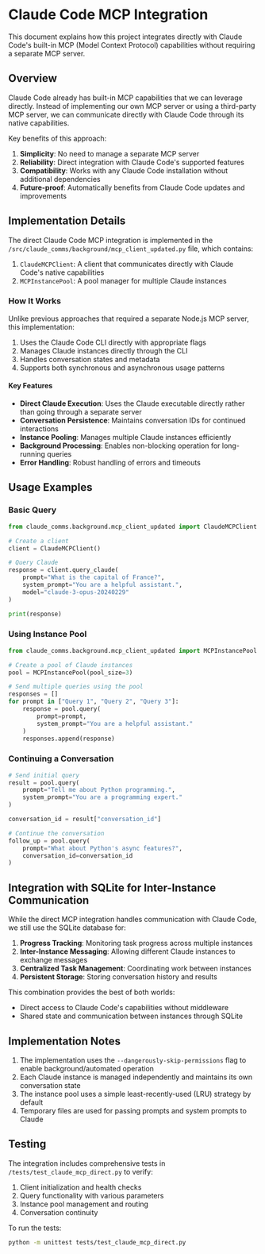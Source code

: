 # Claude Code MCP Integration

This document explains how this project integrates directly with Claude Code's built-in MCP (Model Context Protocol) capabilities without requiring a separate MCP server.

## Overview

Claude Code already has built-in MCP capabilities that we can leverage directly. Instead of implementing our own MCP server or using a third-party MCP server, we can communicate directly with Claude Code through its native capabilities.

Key benefits of this approach:

1. **Simplicity**: No need to manage a separate MCP server
2. **Reliability**: Direct integration with Claude Code's supported features
3. **Compatibility**: Works with any Claude Code installation without additional dependencies
4. **Future-proof**: Automatically benefits from Claude Code updates and improvements

## Implementation Details

The direct Claude Code MCP integration is implemented in the `/src/claude_comms/background/mcp_client_updated.py` file, which contains:

1. `ClaudeMCPClient`: A client that communicates directly with Claude Code's native capabilities
2. `MCPInstancePool`: A pool manager for multiple Claude instances

### How It Works

Unlike previous approaches that required a separate Node.js MCP server, this implementation:

1. Uses the Claude Code CLI directly with appropriate flags
2. Manages Claude instances directly through the CLI
3. Handles conversation states and metadata
4. Supports both synchronous and asynchronous usage patterns

#### Key Features

- **Direct Claude Execution**: Uses the Claude executable directly rather than going through a separate server
- **Conversation Persistence**: Maintains conversation IDs for continued interactions
- **Instance Pooling**: Manages multiple Claude instances efficiently
- **Background Processing**: Enables non-blocking operation for long-running queries
- **Error Handling**: Robust handling of errors and timeouts

## Usage Examples

### Basic Query

```python
from claude_comms.background.mcp_client_updated import ClaudeMCPClient

# Create a client
client = ClaudeMCPClient()

# Query Claude
response = client.query_claude(
    prompt="What is the capital of France?",
    system_prompt="You are a helpful assistant.",
    model="claude-3-opus-20240229"
)

print(response)
```

### Using Instance Pool

```python
from claude_comms.background.mcp_client_updated import MCPInstancePool

# Create a pool of Claude instances
pool = MCPInstancePool(pool_size=3)

# Send multiple queries using the pool
responses = []
for prompt in ["Query 1", "Query 2", "Query 3"]:
    response = pool.query(
        prompt=prompt,
        system_prompt="You are a helpful assistant."
    )
    responses.append(response)
```

### Continuing a Conversation

```python
# Send initial query
result = pool.query(
    prompt="Tell me about Python programming.",
    system_prompt="You are a programming expert."
)

conversation_id = result["conversation_id"]

# Continue the conversation
follow_up = pool.query(
    prompt="What about Python's async features?",
    conversation_id=conversation_id
)
```

## Integration with SQLite for Inter-Instance Communication

While the direct MCP integration handles communication with Claude Code, we still use the SQLite database for:

1. **Progress Tracking**: Monitoring task progress across multiple instances
2. **Inter-Instance Messaging**: Allowing different Claude instances to exchange messages
3. **Centralized Task Management**: Coordinating work between instances
4. **Persistent Storage**: Storing conversation history and results

This combination provides the best of both worlds:
- Direct access to Claude Code's capabilities without middleware
- Shared state and communication between instances through SQLite

## Implementation Notes

1. The implementation uses the `--dangerously-skip-permissions` flag to enable background/automated operation
2. Each Claude instance is managed independently and maintains its own conversation state
3. The instance pool uses a simple least-recently-used (LRU) strategy by default
4. Temporary files are used for passing prompts and system prompts to Claude

## Testing

The integration includes comprehensive tests in `/tests/test_claude_mcp_direct.py` to verify:

1. Client initialization and health checks
2. Query functionality with various parameters
3. Instance pool management and routing
4. Conversation continuity

To run the tests:

```bash
python -m unittest tests/test_claude_mcp_direct.py
```